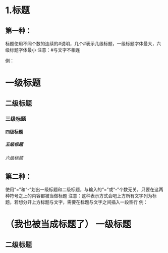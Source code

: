 # 1.标题
## 第一种：
标题使用不同个数的连续的#说明，几个#表示几级标题，一级标题字体最大，六级标题字体最小
注意：#与文字不相连

例：
# 一级标题
## 二级标题
### 三级标题
#### 四级标题
##### 五级标题
###### 六级标题

## 第二种：
使用“=”和“-”划出一级标题和二级标题，与输入的“=”或“-”个数无关，只要在这两种符号之上的内容都被当做标题
注意：这种表示方式会吧上方所有文字列为标题，若想分开上方标题与文字，需要在标题与文字之间插入一段空行
例：

（我也被当成标题了）
一级标题
=======
二级标题
-------
